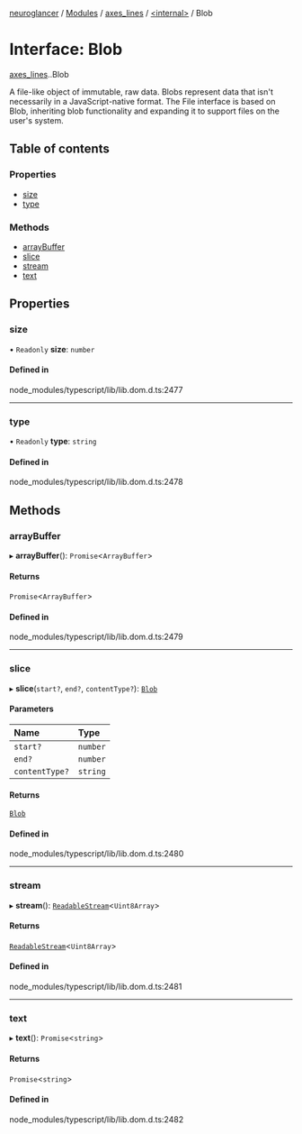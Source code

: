 [neuroglancer](../README.md) / [Modules](../modules.md) / [axes\_lines](../modules/axes_lines.md) / [<internal\>](../modules/axes_lines._internal_.md) / Blob

# Interface: Blob

[axes_lines](../modules/axes_lines.md).[<internal>](../modules/axes_lines._internal_.md).Blob

A file-like object of immutable, raw data. Blobs represent data that isn't necessarily in a JavaScript-native format. The File interface is based on Blob, inheriting blob functionality and expanding it to support files on the user's system.

## Table of contents

### Properties

- [size](axes_lines._internal_.Blob.md#size)
- [type](axes_lines._internal_.Blob.md#type)

### Methods

- [arrayBuffer](axes_lines._internal_.Blob.md#arraybuffer)
- [slice](axes_lines._internal_.Blob.md#slice)
- [stream](axes_lines._internal_.Blob.md#stream)
- [text](axes_lines._internal_.Blob.md#text)

## Properties

### size

• `Readonly` **size**: `number`

#### Defined in

node_modules/typescript/lib/lib.dom.d.ts:2477

___

### type

• `Readonly` **type**: `string`

#### Defined in

node_modules/typescript/lib/lib.dom.d.ts:2478

## Methods

### arrayBuffer

▸ **arrayBuffer**(): `Promise`<`ArrayBuffer`\>

#### Returns

`Promise`<`ArrayBuffer`\>

#### Defined in

node_modules/typescript/lib/lib.dom.d.ts:2479

___

### slice

▸ **slice**(`start?`, `end?`, `contentType?`): [`Blob`](../modules/axes_lines._internal_.md#blob)

#### Parameters

| Name | Type |
| :------ | :------ |
| `start?` | `number` |
| `end?` | `number` |
| `contentType?` | `string` |

#### Returns

[`Blob`](../modules/axes_lines._internal_.md#blob)

#### Defined in

node_modules/typescript/lib/lib.dom.d.ts:2480

___

### stream

▸ **stream**(): [`ReadableStream`](../modules/axes_lines._internal_.md#readablestream)<`Uint8Array`\>

#### Returns

[`ReadableStream`](../modules/axes_lines._internal_.md#readablestream)<`Uint8Array`\>

#### Defined in

node_modules/typescript/lib/lib.dom.d.ts:2481

___

### text

▸ **text**(): `Promise`<`string`\>

#### Returns

`Promise`<`string`\>

#### Defined in

node_modules/typescript/lib/lib.dom.d.ts:2482
